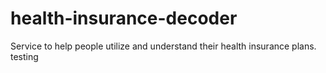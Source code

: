 # health-insurance-decoder
Service to help people utilize and understand their health insurance plans.
testing
